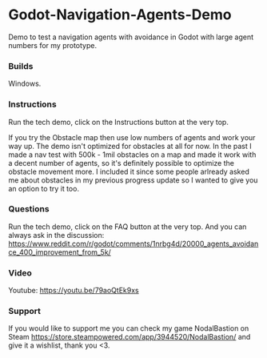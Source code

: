 # Godot-Navigation-Agents-Demo
Demo to test a navigation agents with avoidance in Godot with large agent numbers for my prototype.

### Builds
Windows.

### Instructions
Run the tech demo, click on the Instructions button at the very top.

If you try the Obstacle map then use low numbers of agents and work your way up. The demo isn't optimized for obstacles at all for now.
In the past I made a nav test with 500k - 1mil obstacles on a map and made it work with a decent number of agents, so it's definitely
possible to optimize the obstacle movement more.
I included it since some people arlready asked me about obstacles in my previous progress update so I wanted to give you an option to try it too.

### Questions
Run the tech demo, click on the FAQ button at the very top.
And you can always ask in the discussion: https://www.reddit.com/r/godot/comments/1nrbg4d/20000_agents_avoidance_400_improvement_from_5k/

### Video
Youtube: https://youtu.be/79aoQtEk9xs

### Support
If you would like to support me you can check my game NodalBastion on Steam https://store.steampowered.com/app/3944520/NodalBastion/ and give it a wishlist, thank you <3.
